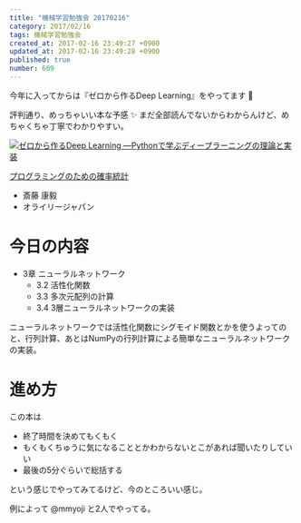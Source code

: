 ```yaml
---
title: "機械学習勉強会 20170216"
category: 2017/02/16
tags: 機械学習勉強会
created_at: 2017-02-16 23:49:27 +0900
updated_at: 2017-02-16 23:49:28 +0900
published: true
number: 609
---
```


今年に入ってからは『ゼロから作るDeep Learning』をやってます :book:

評判通り、めっちゃいい本な予感 :sparkles:
まだ全部読んでないからわからんけど、めちゃくちゃ丁寧でわかりやすい。

<div class="asin">
<div class="asin-image"><a href="https://www.amazon.co.jp/exec/obidos/ASIN/4873117585/nownabe0c-22/" rel="nofollow noopener" target="_blank"><img src="http://images-jp.amazon.com/images/P/4873117585.09._SL160_.jpg" alt="ゼロから作るDeep Learning ―Pythonで学ぶディープラーニングの理論と実装" title="ゼロから作るDeep Learning ―Pythonで学ぶディープラーニングの理論と実装"></a></div>
<div class="asin-detail">
<p><a href="https://www.amazon.co.jp/exec/obidos/ASIN/B01IGW5CJ2/nownabe0c-22/" rel="nofollow noopener" target="_blank">プログラミングのための確率統計</a></p>
<ul>
<li>斎藤 康毅</li>
<li>オライリージャパン</li>
</ul>
</div>

<p></p>
</div>

# 今日の内容

* 3章 ニューラルネットワーク
    * 3.2 活性化関数
    * 3.3 多次元配列の計算
    * 3.4 3層ニューラルネットワークの実装

ニューラルネットワークでは活性化関数にシグモイド関数とかを使うよってのと、行列計算、あとはNumPyの行列計算による簡単なニューラルネットワークの実装。

# 進め方

この本は

* 終了時間を決めてもくもく
* もくもくちゅうに気になることとかわからないとこがあれば聞いたりしていい
* 最後の5分ぐらいで総括する

という感じでやってみてるけど、今のところいい感じ。

例によって @mmyoji と2人でやってる。


